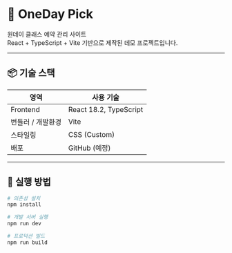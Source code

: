 # 🎨 OneDay Pick

원데이 클래스 예약 관리 사이트  
React + TypeScript + Vite 기반으로 제작된 데모 프로젝트입니다.

---

## 📦 기술 스택

| 영역            | 사용 기술 |
|-----------------|-----------|
| Frontend        | React 18.2, TypeScript |
| 번들러 / 개발환경 | Vite |
| 스타일링         | CSS (Custom) |
| 배포            | GitHub (예정) |

---

## 🚀 실행 방법

```bash
# 의존성 설치
npm install

# 개발 서버 실행
npm run dev

# 프로덕션 빌드
npm run build
